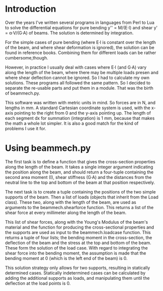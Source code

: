 # Introduction #

Over the years I've written several programs in languages from Perl to Lua to
solve the differential equations for pure bending y'' = M/(E·I) and shear
y' = α·V/(G·A) of beams. The solution is determined by integration. 

For the simple cases of pure bending (where E·I is constant over the length of
the beam, and where shear deformation is ignored), the solution can be found
in reference books. Combining them for different loads can be rather
cumbersome,though.

However, in practice I usually deal with cases where E·I (and G·A) vary along
the length of the beam, where there may be multiple loads presen and where
shear deflection cannot be ignored. So I had to calculate my own
solutions. These programs all followed the same pattern. So I decided to
separate the re-usable parts and put them in a module. That was the birth of
beammech.py.

This software was written with metric units in mind. So forces are in N, and
lengths in mm. A standard Cartesian coordinate system is used, with the x-axis
pointing to the right from 0 and the y-axis pointing up. The length of each
segment dx for summation (integration) is 1 mm, because that makes the math a
whole lot simpler. It is also a good match for the kind of problems I use it
for.

# Using beammech.py #

The first task is to define a function that gives the cross-section properties
along the length of the beam. It takes a single integer argument indicating
the position along the beam, and should return a four-tuple containing the
second area moment (I), shear stiffness (G·A) and the distances from the
neutral line to the top and bottom of the beam at that position respectively.

The next task is to create a tuple containing the positions of the two simple
supports of the beam. Then a list of loads (objects that inherit from the Load
class). These two, along with the length of the beam, are used as arguments to
the beammech.shearforce function. This returns a list of the shear force at
every millimeter along the length of the beam.

This list of shear forces, along with the Young's Modulus of the beam's
material and the function for producing the cross-sectional properties and the
supports are used as input to the beammech.loadcase function. This returns a
tuple of four lists; the bending moment in the cross-section, the deflection
of the beam and the stress at the top and bottom of the beam. These form the
solution of the load case. With regard to integrating the shear force into the
bending moment, the assumption is made that the bending moment at 0 (which is
the left end of the beam) is 0.

This solution strategy only allows for two supports, resulting in statically
determined cases. Statically indetermined cases can be calculated by adding
the additional supports as loads, and manipulating them until the deflection
at the load points is 0.
